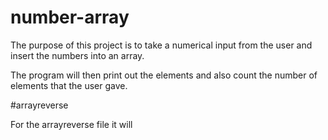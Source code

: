 # number-array
The purpose of this project is to take a numerical input from the user and insert the numbers into an array.

The program will then print out the elements and also count the number of elements that the user gave.


#arrayreverse

For the arrayreverse file it will
